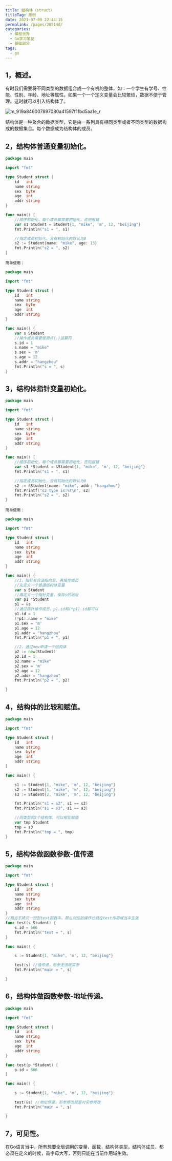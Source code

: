 ```yaml
---
title: 结构体（struct）
titleTag: 原创
date: 2021-07-09 22:44:15
permalink: /pages/28514d/
categories:
  - 编程世界
  - Go学习笔记
  - 基础部分
tags:
  - go
---
```


## 1，概述。

有时我们需要将不同类型的数据组合成一个有机的整体，如：一个学生有学号、性能、性别、年龄、地址等属性。如果一个一个定义变量会比较繁琐，数据不便于管理。这时就可以引入结构体了。

![m_919a846007897080a41597f11bd5aa1e_r](http://t.eryajf.net/imgs/2021/09/ecc9c0e9aa054e4b.jpg)

结构体是一种聚合的数据类型，它是由一系列具有相同类型或者不同类型的数据构成的数据集合。每个数据成为结构体的成员。

## 2，结构体普通变量初始化。

```go
package main

import "fmt"

type Student struct {
	id   int
	name string
	sex  byte
	age  int
	addr string
}

func main() {
	//顺序初始化，每个成员都需要初始化，否则报错
	var s1 Student = Student{1, "mike", 'm', 12, "beijing"}
	fmt.Println("s1 = ", s1)

	//指定成员初始化，没有初始化的默认为0
	s2 := Student{name: "mike", age: 13}
	fmt.Println("s2 = ", s2)
}
```

`简单使用：`

```go
package main

import "fmt"

type Student struct {
	id   int
	name string
	sex  byte
	age  int
	addr string
}

func main() {
	var s Student
	//操作成员需要使用点(.)运算符
	s.id = 1
	s.name = "mike"
	s.sex = 'm'
	s.age = 12
	s.addr = "hangzhou"
	fmt.Println("s = ", s)
}
```

## 3，结构体指针变量初始化。

```go
package main

import "fmt"

type Student struct {
	id   int
	name string
	sex  byte
	age  int
	addr string
}

func main() {
	//顺序初始化，每个成员都需要初始化，否则报错
	var s1 *Student = &Student{1, "mike", 'm', 12, "beijing"}
	fmt.Println("s1 = ", s1)

	//指定成员初始化，没有初始化的默认为0
	s2 := &Student{name: "mike", addr: "hangzhou"}
	fmt.Printf("s2 type is:%T\n", s2)
	fmt.Println("s2 = ", s2)
}
```

`简单使用：`

```go
package main

import "fmt"

type Student struct {
	id   int
	name string
	sex  byte
	age  int
	addr string
}

func main() {
	//1，指针有合法指向后，再操作成员
	//先定义一个普通结构体变量
	var s Student
	//再定义一个指针变量，保存s的地址
	var p1 *Student
	p1 = &s
	//通过指针操作成员，p1.id和(*p1).id都可以
	p1.id = 1
	(*p1).name = "mike"
	p1.sex = 'm'
	p1.age = 12
	p1.addr = "hangzhou"
	fmt.Println("p1 = ", p1)

	//2，通过new申请一个结构体
	p2 := new(Student)
	p2.id = 1
	p2.name = "mike"
	p2.sex = 'm'
	p2.age = 12
	p2.addr = "hangzhou"
	fmt.Println("p2 = ", p2)

}
```

## 4，结构体的比较和赋值。

```go
package main

import "fmt"

type Student struct {
	id   int
	name string
	sex  byte
	age  int
	addr string
}

func main() {

	s1 := Student{1, "mike", 'm', 12, "beijing"}
	s2 := Student{1, "mike", 'm', 12, "beijing"}
	s3 := Student{2, "mike", 'm', 12, "beijing"}

	fmt.Println("s1 = s2", s1 == s2)
	fmt.Println("s1 = s3", s1 == s3)

	//同类型的2个结构体，可以相互赋值
	var tmp Student
	tmp = s3
	fmt.Println("tmp = ", tmp)
}
```

## 5，结构体做函数参数-值传递

```go
package main

import "fmt"

type Student struct {
	id   int
	name string
	sex  byte
	age  int
	addr string
}
//相当于拷贝一份到test函数中，那么对应的操作也就在test作用域当中生效
func test(s Student) {
	s.id = 666
	fmt.Println("test = ", s)
}

func main() {

	s := Student{1, "mike", 'm', 12, "beijing"}

	test(s) //值传递，形参无法改实参
	fmt.Println("main = ", s)

}
```

## 6，结构体做函数参数-地址传递。

```go
package main

import "fmt"

type Student struct {
	id   int
	name string
	sex  byte
	age  int
	addr string
}

func test(p *Student) {
	p.id = 666
}

func main() {

	s := Student{1, "mike", 'm', 12, "beijing"}

	test(&s) //地址传递，形参修改就是对实参修改
	fmt.Println("main = ", s)

}
```

## 7，可见性。

在Go语言当中，所有想要全局调用的变量，函数，结构体类型，结构体成员，都必须在定义的时候，首字母大写，否则只能在当前作用域生效。
